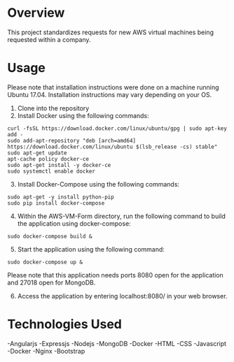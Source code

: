 # Overview

This project standardizes requests for new AWS virtual machines being requested within a company. 

# Usage

Please note that installation instructions were done on a machine running Ubuntu 17.04. Installation instructions may vary depending on your OS.

1. Clone into the repository
2. Install Docker using the following commands:

`curl -fsSL https://download.docker.com/linux/ubuntu/gpg | sudo apt-key add -` <br />
`sudo add-apt-repository "deb [arch=amd64] https://download.docker.com/linux/ubuntu $(lsb_release -cs) stable"` <br />
`sudo apt-get update` <br />
`apt-cache policy docker-ce` <br />
`sudo apt-get install -y docker-ce` <br />
`sudo systemctl enable docker` <br />


3. Install Docker-Compose using the following commands: 

`sudo apt-get -y install python-pip` <br />
`sudo pip install docker-compose` <br />

4. Within the AWS-VM-Form directory, run the following command to build the application using docker-compose:

`sudo docker-compose build &`

5. Start the application using the following command:

`sudo docker-compose up &`

Please note that this application needs ports 8080 open for the application and 27018 open for MongoDB.

6. Access the application by entering localhost:8080/ in your web browser.

# Technologies Used

-Angularjs
-Expressjs
-Nodejs
-MongoDB
-Docker
-HTML
-CSS
-Javascript
-Docker
-Nginx
-Bootstrap
